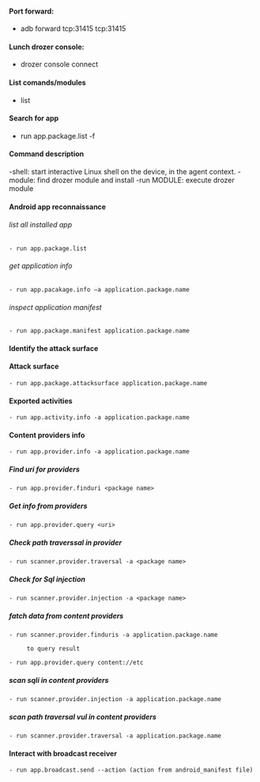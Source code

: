 #### Port forward:
  - adb forward tcp:31415 tcp:31415
 
#### Lunch drozer console:
  - drozer console connect

#### List comands/modules
  - list
  
#### Search for app
  - run app.package.list -f <keyword>
  
#### Command description
  -shell: start interactive Linux shell on the device, in the agent context.
  -module: find drozer module and install
  -run MODULE: execute drozer module
  
#### Android app reconnaissance
  
  ###### list all installed app
    - run app.package.list
    
  ###### get application info
    - run app.pacakage.info –a application.package.name
    
  ###### inspect application manifest 
    - run app.package.manifest application.package.name
  
 #### Identify the attack surface
  
  #### Attack surface
    - run app.package.attacksurface application.package.name
    
  #### Exported activities
    - run app.activity.info -a application.package.name
    
  #### Content providers info
    - run app.provider.info -a application.package.name
  ##### Find uri for providers
    - run app.provider.finduri <package name>
  ##### Get info from providers
    - run app.provider.query <uri>
  ##### Check path traverssal in provider 
    - run scanner.provider.traversal -a <package name>
  ##### Check for Sql injection
    - run scanner.provider.injection -a <package name>
  ##### fatch data from content providers
    - run scanner.provider.finduris -a application.package.name
    
         to query result
    
    - run app.provider.query content://etc
        
  ##### scan sqli in content providers
    - run scanner.provider.injection -a application.package.name
    
  ##### scan path traversal vul in content providers
    - run scanner.provider.traversal -a application.package.name
    
 #### Interact with broadcast receiver
    - run app.broadcast.send --action (action from android_manifest file)
  

